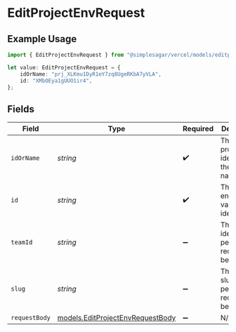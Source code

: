# EditProjectEnvRequest

## Example Usage

```typescript
import { EditProjectEnvRequest } from "@simplesagar/vercel/models/editprojectenvop.js";

let value: EditProjectEnvRequest = {
    idOrName: "prj_XLKmu1DyR1eY7zq8UgeRKbA7yVLA",
    id: "XMbOEya1gUUO1ir4",
};
```

## Fields

| Field                                                                      | Type                                                                       | Required                                                                   | Description                                                                | Example                                                                    |
| -------------------------------------------------------------------------- | -------------------------------------------------------------------------- | -------------------------------------------------------------------------- | -------------------------------------------------------------------------- | -------------------------------------------------------------------------- |
| `idOrName`                                                                 | *string*                                                                   | :heavy_check_mark:                                                         | The unique project identifier or the project name                          | prj_XLKmu1DyR1eY7zq8UgeRKbA7yVLA                                           |
| `id`                                                                       | *string*                                                                   | :heavy_check_mark:                                                         | The unique environment variable identifier                                 | XMbOEya1gUUO1ir4                                                           |
| `teamId`                                                                   | *string*                                                                   | :heavy_minus_sign:                                                         | The Team identifier to perform the request on behalf of.                   |                                                                            |
| `slug`                                                                     | *string*                                                                   | :heavy_minus_sign:                                                         | The Team slug to perform the request on behalf of.                         |                                                                            |
| `requestBody`                                                              | [models.EditProjectEnvRequestBody](../models/editprojectenvrequestbody.md) | :heavy_minus_sign:                                                         | N/A                                                                        |                                                                            |